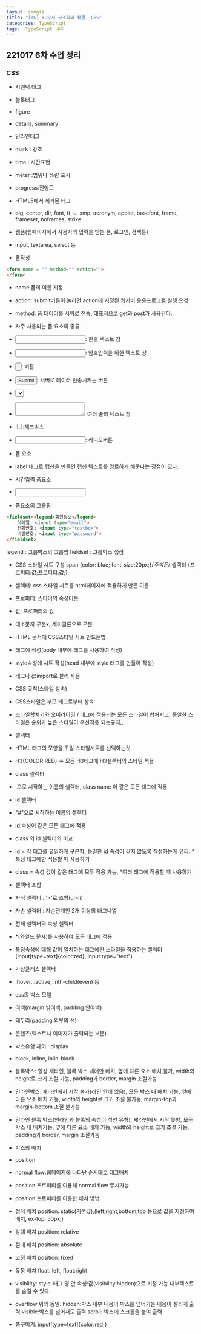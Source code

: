 ```yaml
---
layout: single
title: "[TS] 6.문서 구조화와 웹폼, CSS"
categories: TypeScript
tags: -TypeScript -6차 
---
```

## 221017 6차 수업 정리
### CSS 
- 시멘틱 태그
- 블록태그
 - figure
 - details, summary
- 인라인태그
 - mark : 강조
 - time : 시간표현
 - meter :범위나 %량 표시
 - progress:진행도

- HTML5에서 제거된 태그
 - big, center, dir, font, tt, u, xmp, acronym, applet, basefont, frame, frameset, noframes, strike

- 웹폼(웹페이지에서 사용자의 입력을 받는 폼, 로그인, 검색등)
 - input, textarea, select 등

- 폼작성
```html
<form name = "" method="" action="">
</form> 
```
 - name:폼의 이름 지정
 - action: submit버튼이 눌리면 action에 지정된 웹서버 응용프로그램 실행 요청
 - method: 폼 데이터를 서버로 전송, 대표적으로 get과 post가 사용된다.

- 자주 사용되는 폼 요소의 종류
 - <input type="text">: 한줄 텍스트 창
 - <input type="password">: 암호입력을 위한 텍스트 창
 - <input type="button">: 버튼
 - <input type="submit">: 서버로 데이터 전송시키는 버튼
 - <select>: 드롭다운리스트를 가진 콤보박스
 - <textarea></textarea>: 여러 줄의 텍스트 창
 - <input type="checkbox">:체크박스
 - <input type="radiobutton">: 라디오버튼

- <label>폼 요소
 - label 태그로 캡션을 만들면 캡션 텍스트를 명료하게 해준다는 장점이 있다.

- 시간입력 폼요소
 - <input type = "month, week, date, time, datetime-local">

- 폼요소의 그룹핑
```html
<fieldset><legend>회원정보</legend>
    이메일: <input type="email">
    전화번호: <input type="textbox">
    비밀번호: <input type="password">
</fieldset>
```
legend : 그룹박스의 그룹명
fieldset : 그룹박스 생성

- CSS 스타일 시트 구성
span {color: blue; font-size:20px;}/*주석문*/
셀렉터 {프로퍼티:값;프로퍼티:값;}
 - 셀렉터: css 스타일 시트를 html페이지에 적용하게 만든 이름
 - 프로퍼티: 스타이의 속성이름
 - 값: 프로퍼티의 값
 - 대소문자 구분x, 세미클론으로 구분

- HTML 문서에 CSS스타일 시트 만드는법
 - <style></style> 태그에 작성(body 내부에 태그를 사용하여 작성)
 - style속성에 시트 작성(head 내부에 style 태그를 만들어 작성)
 - <link>태그나 @import로 불러 사용

- CSS 규칙(스타일 상속)
 - CSS스타일은 부모 태그로부터 상속
 - 스타일합치기와 오버라이딩 / 태그에 적용되는 모든 스타일이 합쳐지고, 동일한 스타일은 순위가 높은 스타일이 우선적용 되는규칙,,

- 셀렉터
 - HTML 태그의 모양을 꾸밀 스타일시트를 선택하는것
  - H3{COLOR:RED} => 모든 H3태그에 H3셀렉터의 스타일 적용

- class 셀렉터
 - .으로 시작하는 이름의 셀렉터, class name 이 같은 모든 태그에 적용

- id 셀렉터
 - "#"으로 시작하는 이름의 셀렉터
 - id 속성이 같은 모든 태그에 적용


- class 와 id 셀렉터의 비교
 - id = 각 태그를 유일하게 구분함, 동일한 id 속성이 같지 않도록 작성하는게 유리. *특정 태그에만 적용할 때 사용하기
 - class = 속성 값이 같은 태그에 모두 적용 가능, *여러 태그에 적용할 때 사용하기

- 셀렉터 조합
 - 자식 셀렉터 : '>'로 조합(ul>li)
 - 자손 셀렉터 : 자손관계인 2개 이상의 태그나열

- 전체 셀렉터와 속성 셀렉터
 - *(와일드 문자)를 사용하여 모든 태그에 적용
 - 특정속성에 대해 값이 일치하는 태그에만 스타일을 적용하는 셀렉터(input[type=text]{color:red}, input type="text")

- 가상클래스 셀렉터
 - :hover, :active, :nth-child(even) 등

- css의 박스 모델
 - 여백(margin:밖여백, padding:안여백)
 - 테두리(padding 외부의 선)
 - 콘텐츠(텍스트나 이미지가 출력되는 부분)


- 박스유형 제어 : display
 - block, inline, inlin-block
 - 블록박스: 항상 새라인, 블록 박스 내에만 배치, 옆에 다른 요소 배치 불가, width와 height로 크기 조절 가능, padding과 border, margin 조절가능
 - 인라인박스: 새라인에서 시작 불가(라인 안에 있음), 모든 박스 내 배치 가능, 옆에 다른 요소 배치 가능, width와 height로 크기 조절 불가능, margin-top과 margin-bottom 조절 불가능
 - 인라인 블록 박스(인라인과 블록의 속성이 섞인 유형): 새라인에서 시작 못함, 모든 박스 내 배치가능, 옆에 다른 요소 배치 가능, width와 height로 크기 조절 가능, padding과 border, margin 조절가능

- 박스의 배치
 - position 
  - normal flow:웹페이지에 나타난 순서대로 태그배치
  - position 프로퍼티를 이용해 normal flow 무시가능
 - position 프로퍼티를 이용한 배치 방법
  - 정적 배치 position: static(기본값),(left,right,bottom,top 등으로 값을 지정하여 배치, ex-top: 50px;)
  - 상대 배치 position: relative
  - 절대 배치 position: absolute
  - 고정 배치 position: fixed
  - 유동 배치 float: left, float:right

- visibility: style-태그 명 안 속성:값(visibility:hidden)으로 지정 가능
 내부텍스트를 숨길 수 있다.
- overflow:위와 동일. 
  hidden:박스 내부 내용이 박스를 넘어가는 내용이 잘리게 출력
  visible:박스를 넘어서도 출력
  scroll: 박스에 스크롤을 붙여 출력

- 폼꾸미기: input[type=text]{color:red;}
